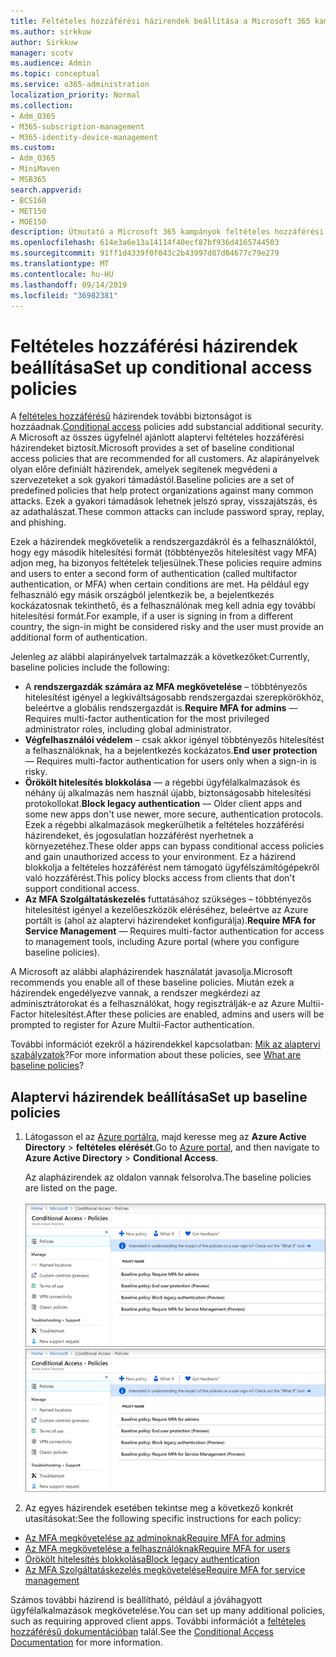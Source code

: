 ```yaml
---
title: Feltételes hozzáférési házirendek beállítása a Microsoft 365 kampányhoz
ms.author: sirkkuw
author: Sirkkuw
manager: scotv
ms.audience: Admin
ms.topic: conceptual
ms.service: o365-administration
localization_priority: Normal
ms.collection:
- Adm_O365
- M365-subscription-management
- M365-identity-device-management
ms.custom:
- Adm_O365
- MiniMaven
- MSB365
search.appverid:
- BCS160
- MET150
- MOE150
description: Útmutató a Microsoft 365 kampányok feltételes hozzáférési házirendjeinek beállításához.
ms.openlocfilehash: 614e3a6e13a14114f40ecf87bf936d4165744503
ms.sourcegitcommit: 91ff1d4339f0f043c2b43997d87d84677c79e279
ms.translationtype: MT
ms.contentlocale: hu-HU
ms.lasthandoff: 09/14/2019
ms.locfileid: "36982381"
---
```

# <a name="set-up-conditional-access-policies"></a><span data-ttu-id="600e8-103">Feltételes hozzáférési házirendek beállítása</span><span class="sxs-lookup"><span data-stu-id="600e8-103">Set up conditional access policies</span></span>

<span data-ttu-id="600e8-104">A [feltételes hozzáférésű](https://docs.microsoft.com/azure/active-directory/conditional-access/overview) házirendek további biztonságot is hozzáadnak.</span><span class="sxs-lookup"><span data-stu-id="600e8-104">[Conditional access](https://docs.microsoft.com/azure/active-directory/conditional-access/overview) policies add substancial additional security.</span></span> <span data-ttu-id="600e8-105">A Microsoft az összes ügyfelnél ajánlott alaptervi feltételes hozzáférési házirendeket biztosít.</span><span class="sxs-lookup"><span data-stu-id="600e8-105">Microsoft provides a set of baseline conditional access policies that are recommended for all customers.</span></span> <span data-ttu-id="600e8-106">Az alapirányelvek olyan előre definiált házirendek, amelyek segítenek megvédeni a szervezeteket a sok gyakori támadástól.</span><span class="sxs-lookup"><span data-stu-id="600e8-106">Baseline policies are a set of predefined policies that help protect organizations against many common attacks.</span></span> <span data-ttu-id="600e8-107">Ezek a gyakori támadások lehetnek jelszó spray, visszajátszás, és az adathalászat.</span><span class="sxs-lookup"><span data-stu-id="600e8-107">These common attacks can include password spray, replay, and phishing.</span></span>

<span data-ttu-id="600e8-108">Ezek a házirendek megkövetelik a rendszergazdákról és a felhasználóktól, hogy egy második hitelesítési formát (többtényezős hitelesítést vagy MFA) adjon meg, ha bizonyos feltételek teljesülnek.</span><span class="sxs-lookup"><span data-stu-id="600e8-108">These policies require admins and users to enter a second form of authentication (called multifactor authentication, or MFA) when certain conditions are met.</span></span> <span data-ttu-id="600e8-109">Ha például egy felhasználó egy másik országból jelentkezik be, a bejelentkezés kockázatosnak tekinthető, és a felhasználónak meg kell adnia egy további hitelesítési formát.</span><span class="sxs-lookup"><span data-stu-id="600e8-109">For example, if a user is signing in from a different country, the sign-in might be considered risky and the user must provide an additional form of authentication.</span></span> 

<span data-ttu-id="600e8-110">Jelenleg az alábbi alapirányelvek tartalmazzák a következőket:</span><span class="sxs-lookup"><span data-stu-id="600e8-110">Currently, baseline policies include the following:</span></span>
- <span data-ttu-id="600e8-111">A **rendszergazdák számára az MFA megkövetelése** – többtényezős hitelesítést igényel a legkiváltságosabb rendszergazdai szerepkörökhöz, beleértve a globális rendszergazdát is.</span><span class="sxs-lookup"><span data-stu-id="600e8-111">**Require MFA for admins** — Requires multi-factor authentication for the most privileged administrator roles, including global administrator.</span></span>
- <span data-ttu-id="600e8-112">**Végfelhasználói védelem** – csak akkor igényel többtényezős hitelesítést a felhasználóknak, ha a bejelentkezés kockázatos.</span><span class="sxs-lookup"><span data-stu-id="600e8-112">**End user protection** — Requires multi-factor authentication for users only when a sign-in is risky.</span></span> 
- <span data-ttu-id="600e8-113">**Örökölt hitelesítés blokkolása** — a régebbi ügyfélalkalmazások és néhány új alkalmazás nem használ újabb, biztonságosabb hitelesítési protokollokat.</span><span class="sxs-lookup"><span data-stu-id="600e8-113">**Block legacy authentication** — Older client apps and some new apps don't use newer, more secure, authentication protocols.</span></span> <span data-ttu-id="600e8-114">Ezek a régebbi alkalmazások megkerülhetik a feltételes hozzáférési házirendeket, és jogosulatlan hozzáférést nyerhetnek a környezetéhez.</span><span class="sxs-lookup"><span data-stu-id="600e8-114">These older apps can bypass conditional access policies and gain unauthorized access to your environment.</span></span> <span data-ttu-id="600e8-115">Ez a házirend blokkolja a feltételes hozzáférést nem támogató ügyfélszámítógépekről való hozzáférést.</span><span class="sxs-lookup"><span data-stu-id="600e8-115">This policy blocks access from clients that don't support conditional access.</span></span> 
- <span data-ttu-id="600e8-116">**Az MFA Szolgáltatáskezelés** futtatásához szükséges – többtényezős hitelesítést igényel a kezelőeszközök eléréséhez, beleértve az Azure portált is (ahol az alaptervi házirendeket konfigurálja).</span><span class="sxs-lookup"><span data-stu-id="600e8-116">**Require MFA for Service Management** — Requires multi-factor authentication for access to management tools, including Azure portal (where you configure baseline policies).</span></span> 

<span data-ttu-id="600e8-117">A Microsoft az alábbi alapházirendek használatát javasolja.</span><span class="sxs-lookup"><span data-stu-id="600e8-117">Microsoft recommends you enable all of these baseline policies.</span></span> <span data-ttu-id="600e8-118">Miután ezek a házirendek engedélyezve vannak, a rendszer megkérdezi az adminisztrátorokat és a felhasználókat, hogy regisztrálják-e az Azure Multii-Factor hitelesítést.</span><span class="sxs-lookup"><span data-stu-id="600e8-118">After these policies are enabled, admins and users will be prompted to register for Azure Multii-Factor authentication.</span></span>

<span data-ttu-id="600e8-119">További információt ezekről a házirendekkel kapcsolatban: [Mik az alaptervi szabályzatok](https://docs.microsoft.com/azure/active-directory/conditional-access/concept-baseline-protection)?</span><span class="sxs-lookup"><span data-stu-id="600e8-119">For more information about these policies, see [What are baseline policies](https://docs.microsoft.com/azure/active-directory/conditional-access/concept-baseline-protection)?</span></span>


## <a name="set-up-baseline-policies"></a><span data-ttu-id="600e8-120">Alaptervi házirendek beállítása</span><span class="sxs-lookup"><span data-stu-id="600e8-120">Set up baseline policies</span></span>

1. <span data-ttu-id="600e8-121">Látogasson el az [Azure portálra](https://portal.azure.com), majd keresse meg az **Azure Active Directory** \> **feltételes elérését**.</span><span class="sxs-lookup"><span data-stu-id="600e8-121">Go to [Azure portal](https://portal.azure.com), and then navigate to **Azure Active Directory** \> **Conditional Access**.</span></span>
    
    <span data-ttu-id="600e8-122">Az alapházirendek az oldalon vannak felsorolva.</span><span class="sxs-lookup"><span data-stu-id="600e8-122">The baseline policies are listed on the page.</span></span> <br/> <br/>
    <span data-ttu-id="600e8-123">![A feltételes hozzáférésű alaptervi házirendeket tartalmazó lap.](media/baslinepolicies.png)</span><span class="sxs-lookup"><span data-stu-id="600e8-123">![Page that lists baseline policies for conditional access.](media/baslinepolicies.png)</span></span>
1. <span data-ttu-id="600e8-124">Az egyes házirendek esetében tekintse meg a következő konkrét utasításokat:</span><span class="sxs-lookup"><span data-stu-id="600e8-124">See the following specific instructions for each policy:</span></span>

  - [<span data-ttu-id="600e8-125">Az MFA megkövetelése az adminoknak</span><span class="sxs-lookup"><span data-stu-id="600e8-125">Require MFA for admins</span></span>](https://docs.microsoft.com/en-us/azure/active-directory/conditional-access/howto-baseline-protect-administrators)
- [<span data-ttu-id="600e8-126">Az MFA megkövetelése a felhasználóknak</span><span class="sxs-lookup"><span data-stu-id="600e8-126">Require MFA for users</span></span>](https://docs.microsoft.com/en-us/azure/active-directory/conditional-access/howto-baseline-protect-end-users)  
 - [<span data-ttu-id="600e8-127">Örökölt hitelesítés blokkolása</span><span class="sxs-lookup"><span data-stu-id="600e8-127">Block legacy authentication</span></span>](https://docs.microsoft.com/en-us/azure/active-directory/conditional-access/howto-baseline-protect-legacy-auth)
  - [<span data-ttu-id="600e8-128">Az MFA Szolgáltatáskezelés megkövetelése</span><span class="sxs-lookup"><span data-stu-id="600e8-128">Require MFA for service management</span></span>](https://docs.microsoft.com/azure/active-directory/conditional-access/howto-baseline-protect-azure)

<span data-ttu-id="600e8-129">Számos további házirend is beállítható, például a jóváhagyott ügyfélalkalmazások megkövetelése.</span><span class="sxs-lookup"><span data-stu-id="600e8-129">You can set up many additional policies, such as requiring approved client apps.</span></span> <span data-ttu-id="600e8-130">További információt a [feltételes hozzáférésű dokumentációban](https://docs.microsoft.com/azure/active-directory/conditional-access/) talál.</span><span class="sxs-lookup"><span data-stu-id="600e8-130">See the [Conditional Access Documentation](https://docs.microsoft.com/azure/active-directory/conditional-access/) for more information.</span></span>